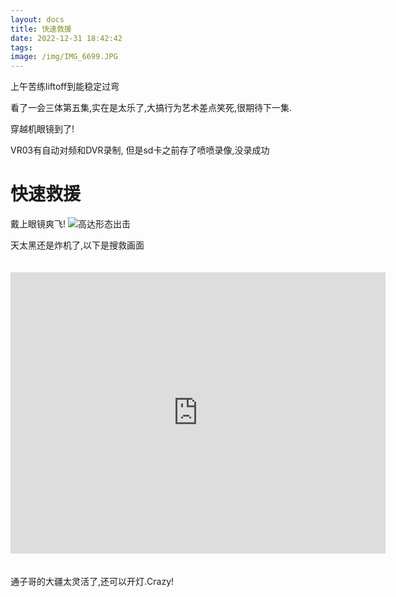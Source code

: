 ```yaml
---
layout: docs
title: 快速救援
date: 2022-12-31 18:42:42
tags:
image: /img/IMG_6699.JPG
---
```

上午苦练liftoff到能稳定过弯

<!--more-->

看了一会三体第五集,实在是太乐了,大搞行为艺术差点笑死,很期待下一集.

穿越机眼镜到了!

VR03有自动对频和DVR录制, 但是sd卡之前存了喷喷录像,没录成功

# 快速救援

戴上眼镜爽飞! 
![高达形态出击](/img/123.jpg)

天太黑还是炸机了,以下是搜救画面
<iframe src="https://player.bilibili.com/player.html?aid=477104450&bvid=BV1kK41117nV&cid=945579683&page=1"allowfullscreen="allowfullscreen" scrolling="no" frameborder="no" framespacing="0" style="width: 600px; height: 450px; max-width: 100%；align:center; padding:20px 0;"></iframe>

通子哥的大疆太灵活了,还可以开灯.Crazy!
